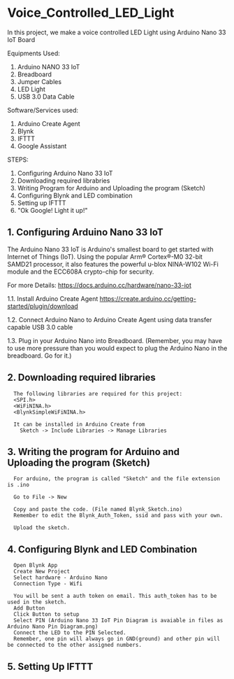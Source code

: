 # Voice_Controlled_LED_Light
In this project, we make a voice controlled LED Light using Arduino Nano 33 IoT Board

Equipments Used:

1. Arduino NANO 33 IoT
2. Breadboard
3. Jumper Cables
4. LED Light
5. USB 3.0 Data Cable

Software/Services used:

1. Arduino Create Agent
2. Blynk
3. IFTTT
4. Google Assistant

STEPS:
1. Configuring Arduino Nano 33 IoT
2. Downloading required librabries
3. Writing Program for Arduino and Uploading the program (Sketch)
4. Configuring Blynk and LED combination
5. Setting up IFTTT
6. "Ok Google! Light it up!"


## 1. Configuring Arduino Nano 33 IoT

The Arduino Nano 33 IoT is Arduino's smallest board to get started with Internet of Things (IoT). Using the popular Arm® Cortex®-M0 32-bit SAMD21 processor, it also features the powerful u-blox NINA-W102 Wi-Fi module and the ECC608A crypto-chip for security.

For more Details: https://docs.arduino.cc/hardware/nano-33-iot

  1.1. Install Arduino Create Agent
        https://create.arduino.cc/getting-started/plugin/download
        
  1.2. Connect Arduino Nano to Arduino Create Agent using data transfer capable USB 3.0 cable
  
  1.3. Plug in your Arduino Nano into Breadboard. (Remember, you may have to use more pressure than you would expect to plug the Arduino Nano in the breadboard. Go for it.)
  
  
## 2. Downloading required libraries
      The following libraries are required for this project:
      <SPI.h>
      <WiFiNINA.h>
      <BlynkSimpleWiFiNINA.h>
      
      It can be installed in Arduino Create from
        Sketch -> Include Libraries -> Manage Libraries
 
## 3. Writing the program for Arduino and Uploading the program (Sketch)
      
      For arduino, the program is called "Sketch" and the file extension is .ino
      
      Go to File -> New
      
      Copy and paste the code. (File named Blynk_Sketch.ino)
      Remember to edit the Blynk_Auth_Token, ssid and pass with your own.
      
      Upload the sketch.
      
## 4. Configuring Blynk and LED Combination

      Open Blynk App
      Create New Project
      Select hardware - Arduino Nano
      Connection Type - Wifi
      
      You will be sent a auth token on email. This auth_token has to be used in the sketch.
      Add Button
      Click Button to setup
      Select PIN (Arduino Nano 33 IoT Pin Diagram is avaiable in files as Arduino Nano Pin Diagram.png)
      Connect the LED to the PIN Selected.
      Remember, one pin will always go in GND(ground) and other pin will be connected to the other assigned numbers.
      
## 5. Setting Up IFTTT
  
    
      
      
